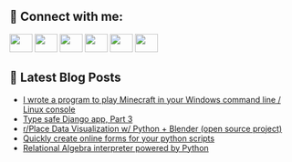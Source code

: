 ## 🔎 Connect with me:
[<img height="32" width="40" src="https://cdn.jsdelivr.net/npm/simple-icons@v5/icons/telegram.svg" />](https://t.me/bullbesh)
[<img height="32" width="40" src="https://cdn.jsdelivr.net/npm/simple-icons@v5/icons/vk.svg" />](https://vk.com/bullbesh)
[<img height="32" width="40" src="https://cdn.jsdelivr.net/npm/simple-icons@v5/icons/twitter.svg" />](https://twitter.com/bullbesh1)
[<img height="32" width="40" src="https://cdn.jsdelivr.net/npm/simple-icons@v5/icons/instagram.svg" />](https://www.instagram.com/bullbesh)
[<img height="32" width="40" src="https://cdn.jsdelivr.net/npm/simple-icons@v5/icons/reddit.svg" />](https://www.reddit.com/user/bullbesh)
[<img height="32" width="40" src="https://cdn.jsdelivr.net/npm/simple-icons@v5/icons/youtube.svg" />](https://www.youtube.com/channel/UCtfjRs6uzgq5mfm8S06WTcg)

## 📕 Latest Blog Posts
<!-- BLOG-POST-LIST:START -->
- [I wrote a program to play Minecraft in your Windows command line / Linux console](https://www.reddit.com/r/Python/comments/u5ykrh/i_wrote_a_program_to_play_minecraft_in_your/)
- [Type safe Django app, Part 3](https://www.reddit.com/r/Python/comments/u5xql9/type_safe_django_app_part_3/)
- [r/Place Data Visualization w/ Python + Blender &lpar;open source project&rpar;](https://www.reddit.com/r/Python/comments/u5xfgt/rplace_data_visualization_w_python_blender_open/)
- [Quickly create online forms for your python scripts](https://www.reddit.com/r/Python/comments/u5x46b/quickly_create_online_forms_for_your_python/)
- [Relational Algebra interpreter powered by Python](https://www.reddit.com/r/Python/comments/u5w63g/relational_algebra_interpreter_powered_by_python/)
<!-- BLOG-POST-LIST:END -->
